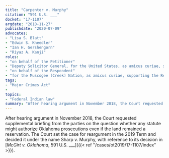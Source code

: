 ```yaml
---
title: "Carpenter v. Murphy"
citation: "591 U.S. ___"
docket: "17-1107"
argdate: "2018-11-27"
publishdate: "2020-07-09"
advocates:
- "Lisa S. Blatt"
- "Edwin S. Kneedler"
- "Ian H. Gershengorn"
- "Riyaz A. Kanji"
roles:
- "on behalf of the Petitioner"
- "Deputy Solicitor General, for the United States, as amicus curiae, supporting the Petitioner"
- "on behalf of the Respondent"
- "for the Muscogee (Creek) Nation, as amicus curiae, supporting the Respondent"
tags:
- "Major Crimes Act"
- 
topics:
- "Federal Indian law"
summary: "After hearing argument in November 2018, the Court requested supplemental briefing from the parties on the question whether any statute might authorize Oklahoma prosecutions even if the land remained a reservation. The Court set the case for reargument in the 2019 Term and decided it under the name Sharp v. Murphy, with reference to its decision in McGirt v. Oklahoma."
---
```

After hearing argument in November 2018, the Court requested supplemental briefing from the parties on the question whether any statute might authorize Oklahoma prosecutions even if the land remained a reservation. The Court set the case for reargument in the 2019 Term and decided it under the name Sharp v. Murphy, with reference to its decision in [*McGirt v. Oklahoma*, 591 U.S. ___]({{< ref "/cases/ot2019/17-1107/index" >}}).